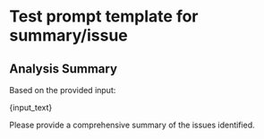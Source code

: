 # Test prompt template for summary/issue

## Analysis Summary

Based on the provided input:

{input_text}

Please provide a comprehensive summary of the issues identified.